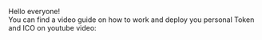 Hello everyone! <br>
You can find a video guide on how to work and deploy you personal Token and ICO on youtube video: <br>

